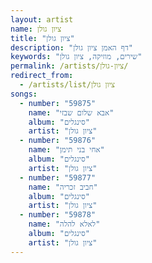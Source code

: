 ```yaml
---
layout: artist
name: ציון גולן
title: "ציון גולן"
description: "דף האמן ציון גולן"
keywords: "שירים, מוזיקה, ציון גולן"
permalink: /artists/ציון-גולן/
redirect_from:
  - /artists/list/ציון גולן
songs:
  - number: "59875"
    name: "אבא שלום שבזי"
    album: "סינגלים"
    artist: "ציון גולן"
  - number: "59876"
    name: "אחי בני תימן"
    album: "סינגלים"
    artist: "ציון גולן"
  - number: "59877"
    name: "חביב זכריה"
    album: "סינגלים"
    artist: "ציון גולן"
  - number: "59878"
    name: "לאלא להלה"
    album: "סינגלים"
    artist: "ציון גולן"
---
```

